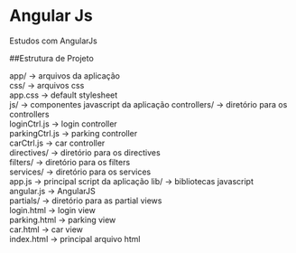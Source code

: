 # Angular Js
Estudos com AngularJs

##Estrutura de Projeto

app/                    -> arquivos da aplicação  
    css/                -> arquivos css  
        app.css         -> default stylesheet  
    js/                 -> componentes javascript da aplicação 
        controllers/        -> diretório para os controllers  
            loginCtrl.js    -> login controller  
            parkingCtrl.js  -> parking controller  
            carCtrl.js      -> car controller  
        directives/         -> diretório para os directives  
        filters/            -> diretório para os filters  
        services/           -> diretório para os services  
        app.js              -> principal script da aplicação 
    lib/                -> bibliotecas javascript  
        angular.js      -> AngularJS  
    partials/           -> diretório para as partial views  
        login.html      -> login view  
        parking.html    -> parking view  
        car.html        -> car view  
    index.html          -> principal arquivo html 
